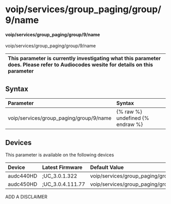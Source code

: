 ﻿---
description: voip/services/group_paging/group/9/name
search: false
---

# voip/services/group_paging/group/9/name

#### voip/services/group_paging/group/9/name

voip/services/group_paging/group/9/name


| This parameter is currently investigating what this parameter does. Please refer to Audiocodes wesite for details on this parameter | 
| :--- |

## Syntax
| Parameter | Syntax |
| :--- | :--- |
|voip/services/group_paging/group/9/name | {% raw %} undefined {% endraw %}|

## Devices
This parameter is available on the following devices

| Device | Latest Firmware | Default Value |
|:---|:---|:---|
| audc440HD | ;UC_3.0.1.322 | voip/services/group_paging/group/9/name= 
| audc450HD | ;UC_3.0.4.111.77 | voip/services/group_paging/group/9/name= 

ADD A DISCLAIMER

